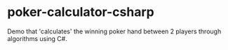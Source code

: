 # poker-calculator-csharp
Demo that 'calculates' the winning poker hand between 2 players through algorithms using C#.
